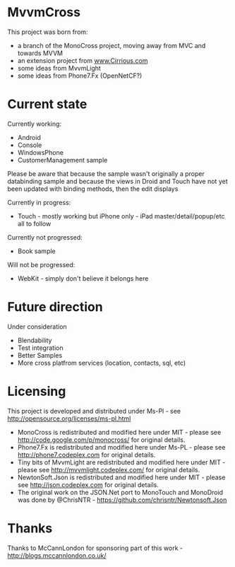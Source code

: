 # MvvmCross

This project was born from:

- a branch of the MonoCross project, moving away from MVC and towards MVVM
- an extension project from www.Cirrious.com
- some ideas from MvvmLight
- some ideas from Phone7.Fx (OpenNetCF?)


# Current state

Currently working:

- Android 
- Console
- WindowsPhone 
- CustomerManagement sample

Please be aware that because the sample wasn't originally a proper databinding sample and because the views in Droid and Touch have not yet been updated with binding methods, then the edit displays 

Currently in progress:

- Touch - mostly working but iPhone only - iPad master/detail/popup/etc all to follow

Currently not progressed:

- Book sample

Will not be progressed:

- WebKit - simply don't believe it belongs here


# Future direction

Under consideration

- Blendability
- Test integration
- Better Samples
- More cross platfrom services (location, contacts, sql, etc)


# Licensing

This project is developed and distributed under Ms-Pl - see http://opensource.org/licenses/ms-pl.html

- MonoCross is redistributed and modified here under MIT - please see http://code.google.com/p/monocross/ for original details.
- Phone7.Fx is redistributed and modified here under Ms-PL - please see http://phone7.codeplex.com for original details.
- Tiny bits of MvvmLight are redistributed and modified here under MIT - please see http://mvvmlight.codeplex.com/ for original details.
- NewtonSoft.Json is redistributed and modified here under MIT - please see http://json.codeplex.com for original details. 
- The original work on the JSON.Net port to MonoTouch and MonoDroid was done by @ChrisNTR - https://github.com/chrisntr/Newtonsoft.Json


# Thanks

Thanks to McCannLondon for sponsoring part of this work - http://blogs.mccannlondon.co.uk/